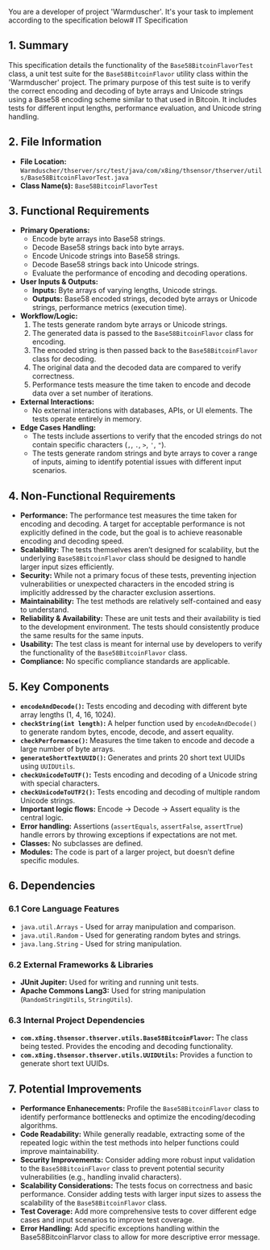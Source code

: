 You are a developer of project 'Warmduscher'. It's your task to implement according to the specification below# IT Specification

## 1. Summary

This specification details the functionality of the `Base58BitcoinFlavorTest` class, a unit test suite for the `Base58BitcoinFlavor` utility class within the 'Warmduscher' project. The primary purpose of this test suite is to verify the correct encoding and decoding of byte arrays and Unicode strings using a Base58 encoding scheme similar to that used in Bitcoin. It includes tests for different input lengths, performance evaluation, and Unicode string handling.

## 2. File Information

- **File Location:** `Warmduscher/thserver/src/test/java/com/x8ing/thsensor/thserver/utils/Base58BitcoinFlavorTest.java`
- **Class Name(s):** `Base58BitcoinFlavorTest`

## 3. Functional Requirements

- **Primary Operations:**
    - Encode byte arrays into Base58 strings.
    - Decode Base58 strings back into byte arrays.
    - Encode Unicode strings into Base58 strings.
    - Decode Base58 strings back into Unicode strings.
    - Evaluate the performance of encoding and decoding operations.
- **User Inputs & Outputs:**
    - **Inputs:** Byte arrays of varying lengths, Unicode strings.
    - **Outputs:** Base58 encoded strings, decoded byte arrays or Unicode strings, performance metrics (execution time).
- **Workflow/Logic:**
    1.  The tests generate random byte arrays or Unicode strings.
    2.  The generated data is passed to the `Base58BitcoinFlavor` class for encoding.
    3.  The encoded string is then passed back to the `Base58BitcoinFlavor` class for decoding.
    4.  The original data and the decoded data are compared to verify correctness.
    5. Performance tests measure the time taken to encode and decode data over a set number of iterations.
- **External Interactions:**
    -  No external interactions with databases, APIs, or UI elements. The tests operate entirely in memory.
- **Edge Cases Handling:**
    - The tests include assertions to verify that the encoded strings do not contain specific characters (`,`, `.`, `>`, `'`, `"`).
    -  The tests generate random strings and byte arrays to cover a range of inputs, aiming to identify potential issues with different input scenarios.

## 4. Non-Functional Requirements

- **Performance:** The performance test measures the time taken for encoding and decoding.  A target for acceptable performance is not explicitly defined in the code, but the goal is to achieve reasonable encoding and decoding speed.
- **Scalability:**  The tests themselves aren’t designed for scalability, but the underlying `Base58BitcoinFlavor` class should be designed to handle larger input sizes efficiently.
- **Security:** While not a primary focus of these tests, preventing injection vulnerabilities or unexpected characters in the encoded string is implicitly addressed by the character exclusion assertions.
- **Maintainability:** The test methods are relatively self-contained and easy to understand.
- **Reliability & Availability:**  These are unit tests and their availability is tied to the development environment. The tests should consistently produce the same results for the same inputs.
- **Usability:** The test class is meant for internal use by developers to verify the functionality of the `Base58BitcoinFlavor` class.
- **Compliance:** No specific compliance standards are applicable.

## 5. Key Components

- **`encodeAndDecode()`:** Tests encoding and decoding with different byte array lengths (1, 4, 16, 1024).
- **`checkString(int length)`:** A helper function used by `encodeAndDecode()` to generate random bytes, encode, decode, and assert equality.
- **`checkPerformance()`:** Measures the time taken to encode and decode a large number of byte arrays.
- **`generateShortTextUUID()`:** Generates and prints 20 short text UUIDs using `UUIDUtils`.
- **`checkUnicodeToUTF()`:** Tests encoding and decoding of a Unicode string with special characters.
- **`checkUnicodeToUTF2()`:** Tests encoding and decoding of multiple random Unicode strings.
- **Important logic flows:**  Encode -> Decode -> Assert equality is the central logic.
- **Error handling:**  Assertions (`assertEquals`, `assertFalse`, `assertTrue`) handle errors by throwing exceptions if expectations are not met.
- **Classes:** No subclasses are defined.
- **Modules:** The code is part of a larger project, but doesn’t define specific modules.

## 6. Dependencies

### 6.1 Core Language Features
- `java.util.Arrays` - Used for array manipulation and comparison.
- `java.util.Random` - Used for generating random bytes and strings.
- `java.lang.String` - Used for string manipulation.

### 6.2 External Frameworks & Libraries
- **JUnit Jupiter:** Used for writing and running unit tests.
- **Apache Commons Lang3:** Used for string manipulation (`RandomStringUtils`, `StringUtils`).

### 6.3 Internal Project Dependencies
- **`com.x8ing.thsensor.thserver.utils.Base58BitcoinFlavor`:** The class being tested.  Provides the encoding and decoding functionality.
- **`com.x8ing.thsensor.thserver.utils.UUIDUtils`:** Provides a function to generate short text UUIDs.

## 7. Potential Improvements

- **Performance Enhanecements:** Profile the `Base58BitcoinFlavor` class to identify performance bottlenecks and optimize the encoding/decoding algorithms.
- **Code Readability:** While generally readable, extracting some of the repeated logic within the test methods into helper functions could improve maintainability.
- **Security Improvements:**  Consider adding more robust input validation to the `Base58BitcoinFlavor` class to prevent potential security vulnerabilities (e.g., handling invalid characters).
- **Scalability Considerations:**  The tests focus on correctness and basic performance. Consider adding tests with larger input sizes to assess the scalability of the `Base58BitcoinFlavor` class.
- **Test Coverage:**  Add more comprehensive tests to cover different edge cases and input scenarios to improve test coverage.
- **Error Handling:** Add specific exceptions handling within the Base58BitcoinFlarvor class to allow for more descriptive error message.